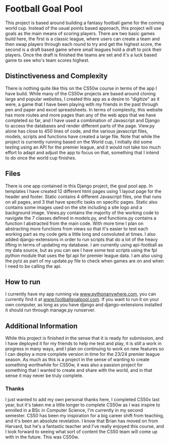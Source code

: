 # Football Goal Pool

This project is based around building a fantasy football game for the coming world cup. Instead of the usual points based approach, this project will use goals as the main means of scoring players. There are two basic games build here, the first is a classic league, where users can create a team and then swap players through each round to try and get the highest score, the second is a draft based game where small leagues hold a draft to pick their players. Once the draft is finished the teams are set and it's a luck based game to see who's team scores highest.

## Distinctiveness and Complexity

There is nothing quite like this on the CS50w course in terms of the app I have build. While many of the CS50w projects are based around cloning large and popular websites, I created this app as a desire to "digitize" as it were, a game that I have been playing with my friends in the past through pen and paper and excel spreadsheets. In terms of complexity, this website has more routes and more pages than any of the web apps that we have completed so far, and I have used a combination of Javascript and Django to access the databases and render different parts of the page. View.py alone has close to 450 lines of code, and the various javascript files, models, scripts and functions have created a large file. Note that while the project is currently running based on the World cup, I initially did some testing using an API for the premier league, and it would not take too much effort to adapt and adjust the app to focus on that, something that I intend to do once the world cup finishes.

## Files

There is one app contained in this Django project, the goal pool app. In templates I have created 12 different html pages using 1 layout page for the header and footer. Static contains 4 different Javascript files, one that runs on all pages, and 3 that have specific tasks on specific pages. Static also contains some images used on the site including a site logo and a background image. Views.py contains the majority of the working code to navigate the 7 classes defined in models.py, and functions.py contains a function I abstracted from the main code. With more time I plan on abstracting more functions from views so that it's easier to test each working part as my code gets a little long and convoluted at times. I also added django-extensions in order to run scripts that do a lot of the heavy lifting in terms of updating my database. I am currently using api-football as my data source, but as you can see I have some test scripts using the fpl python module that uses the fpl api for premier league data. I am also using the pytz as part of my update.py file to check when games are on and when I need to be calling the api.

## How to run

I currently have my app running via www.pythonanywhere.com, you can currently find it at www.footballgoalpool.com. If you want to run it on your own computer, as long as you have django and django-extensions installed it should run through manage.py runserver.

## Additional Information

While this project is finished in the sense that it is ready for submission, and I have deployed it for my friends to help me test and play, it is still a work in progress in many ways, and I plan on continuing to work on new features so I can deploy a more complete version in time for the 23/24 premier league season. As much as this is a project in the sense of wanting to create something worthwhile for CS50w, it was also a passion project for something that I wanted to create and share with the world, and in that sense it may never be truly complete.

### Thanks

I just wanted to add my own personal thanks here, I completed CS50x last year, but it's taken me a little longer to complete CS50w as I was inspire to enrolled in a BSc in Computer Science, I'm currently in my second semester. CS50 has been my inspiration for a big career shift from teaching, and it's been an absolute revelation. I know that Brian has moved on from Harvard, but he's a fantastic teacher and I've really enjoyed this course, and I look forward to seeing what sort of content the CS50 team will come up with in the future. This was CS50w.